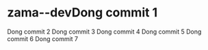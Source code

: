 # zama--devDong commit 1
Dong commit 2
Dong commit 3
Dong commit 4
Dong commit 5
Dong commit 6
Dong commit 7
